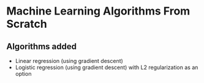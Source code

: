 # Machine Learning Algorithms From Scratch

## Algorithms added
* Linear regression (using gradient descent)
* Logistic regression (using gradient descent) with L2 regularization as an option
